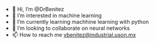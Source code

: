 - 👋 Hi, I’m @DrBenitez
- 👀 I’m interested in machine learning
- 🌱 I’m currently learning machhine learning with python
- 💞️ I’m looking to collaborate on neural networks
- 📫 How to reach me vbenitez@industrial.uson.mx

<!---
DrBenitez/DrBenitez is a ✨ special ✨ repository because its `README.md` (this file) appears on your GitHub profile.
You can click the Preview link to take a look at your changes.
--->
